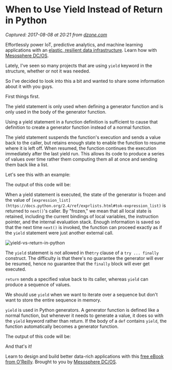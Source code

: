 # When to Use Yield Instead of Return in Python

_Captured: 2017-08-08 at 20:21 from [dzone.com](https://dzone.com/articles/when-to-use-yield-instead-of-return-in-python?edition=310395&utm_source=Daily%20Digest&utm_medium=email&utm_campaign=dd%202017-07-23)_

Effortlessly power IoT, predictive analytics, and machine learning applications with an [elastic, resilient data infrastructure](https://dzone.com/go?i=207144&u=https%3A%2F%2Fmesosphere.com%2Fsolutions%2Fdata%2F%3Futm_source%3Ddzone%26utm_medium%3Dbig-data%26utm_term%3Dpre-article%26utm_content%3D101). Learn how with [Mesosphere DC/OS](https://dzone.com/go?i=207144&u=https%3A%2F%2Fmesosphere.com%2Fproduct%2F%3Futm_source%3Ddzone%26utm_medium%3Dbig-data%26utm_term%3Dpre-article%26utm_content%3D101).

Lately, I've seen so many projects that are using `yield` keyword in the structure, whether or not it was needed.

So I've decided to look into this a bit and wanted to share some information about it with you guys.

First things first.

The yield statement is only used when defining a generator function and is only used in the body of the generator function.

Using a yield statement in a function definition is sufficient to cause that definition to create a generator function instead of a normal function.

The yield statement suspends the function's execution and sends a value back to the caller, but retains enough state to enable the function to resume where it is left off. When resumed, the function continues the execution immediately after the last yield run. This allows its code to produce a series of values over time rather them computing them all at once and sending them back like a list.

Let's see this with an example:

The output of this code will be:

When a yield statement is executed, the state of the generator is frozen and the value of `[expression_list](https://docs.python.org/2.4/ref/exprlists.html#tok-expression_list)` is returned to `next()`'s caller. By "frozen," we mean that all local state is retained, including the current bindings of local variables, the instruction pointer, and the internal evaluation stack. Enough information is saved so that the next time `next()` is invoked, the function can proceed exactly as if the `yield` statement were just another external call.

![yield-vs-return-in-python](http://orcunyilmaz.com/wp-content/uploads/2017/06/yield-vs-return-in-python-300x300.gif)

The `yield` statement is not allowed in the`try` clause of a `try ... finally` construct. The difficulty is that there's no guarantee the generator will ever be resumed, hence no guarantee that the `finally` block will ever get executed.

`return` sends a specified value back to its caller, whereas `yield` can produce a sequence of values.

We should use `yield` when we want to iterate over a sequence but don't want to store the entire sequence in memory.

`yield` is used in Python generators. A generator function is defined like a normal function, but whenever it needs to generate a value, it does so with the `yield` keyword rather than return. If the body of a `def` contains `yield`, the function automatically becomes a generator function.

The output of this code will be:

And that's it!

Learn to design and build better data-rich applications with this [free eBook from O'Reilly](https://dzone.com/go?i=207145&u=https%3A%2F%2Fmesosphere.com%2Fresources%2Fdesigning-data-intensive-applications%2F%3Futm_source%3Ddzone%26utm_medium%3Dbig-data%26utm_campaign%3Doreilly-data-apps-ebook%26utm_term%3Dpost-article%26utm_content%3D202). Brought to you by [Mesosphere DC/OS](https://dzone.com/go?i=207145&u=https%3A%2F%2Fmesosphere.com%2Fproduct%2F%3Futm_source%3Ddzone%26utm_medium%3Dbig-data%26utm_campaign%3Doreilly-data-apps-ebook%26utm_term%3Dpost-article%26utm_content%3D202).
